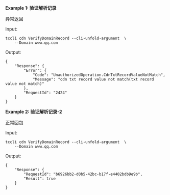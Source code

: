 **Example 1: 验证解析记录**

异常返回

Input: 

```
tccli cdn VerifyDomainRecord --cli-unfold-argument  \
    --Domain www.qq.com
```

Output: 
```
{
    "Response": {
        "Error": {
            "Code": "UnauthorizedOperation.CdnTxtRecordValueNotMatch",
            "Message": "cdn txt record value not match(txt record value not match)"
        },
        "RequestId": "2424"
    }
}
```

**Example 2: 验证解析记录-2**

正常回包

Input: 

```
tccli cdn VerifyDomainRecord --cli-unfold-argument  \
    --Domain www.qq.com
```

Output: 
```
{
    "Response": {
        "RequestId": "b6926bb2-d0b5-42bc-b17f-e4402bdb9e9b",
        "Result": true
    }
}
```

